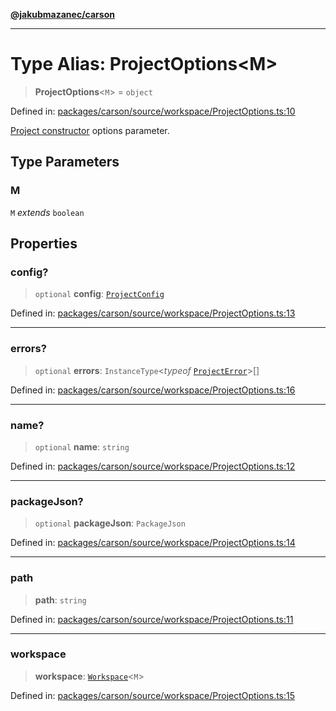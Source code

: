 [**@jakubmazanec/carson**](../README.md)

---

# Type Alias: ProjectOptions\<M\>

> **ProjectOptions**\<`M`\> = `object`

Defined in:
[packages/carson/source/workspace/ProjectOptions.ts:10](https://github.com/jakubmazanec/tools/blob/dccfe8e5cee218e88ff4db59e4bf460975897c58/packages/carson/source/workspace/ProjectOptions.ts#L10)

[Project constructor](../classes/Project.md#constructor) options parameter.

## Type Parameters

### M

`M` _extends_ `boolean`

## Properties

### config?

> `optional` **config**: [`ProjectConfig`](ProjectConfig.md)

Defined in:
[packages/carson/source/workspace/ProjectOptions.ts:13](https://github.com/jakubmazanec/tools/blob/dccfe8e5cee218e88ff4db59e4bf460975897c58/packages/carson/source/workspace/ProjectOptions.ts#L13)

---

### errors?

> `optional` **errors**: `InstanceType`\<_typeof_ [`ProjectError`](../variables/ProjectError.md)\>[]

Defined in:
[packages/carson/source/workspace/ProjectOptions.ts:16](https://github.com/jakubmazanec/tools/blob/dccfe8e5cee218e88ff4db59e4bf460975897c58/packages/carson/source/workspace/ProjectOptions.ts#L16)

---

### name?

> `optional` **name**: `string`

Defined in:
[packages/carson/source/workspace/ProjectOptions.ts:12](https://github.com/jakubmazanec/tools/blob/dccfe8e5cee218e88ff4db59e4bf460975897c58/packages/carson/source/workspace/ProjectOptions.ts#L12)

---

### packageJson?

> `optional` **packageJson**: `PackageJson`

Defined in:
[packages/carson/source/workspace/ProjectOptions.ts:14](https://github.com/jakubmazanec/tools/blob/dccfe8e5cee218e88ff4db59e4bf460975897c58/packages/carson/source/workspace/ProjectOptions.ts#L14)

---

### path

> **path**: `string`

Defined in:
[packages/carson/source/workspace/ProjectOptions.ts:11](https://github.com/jakubmazanec/tools/blob/dccfe8e5cee218e88ff4db59e4bf460975897c58/packages/carson/source/workspace/ProjectOptions.ts#L11)

---

### workspace

> **workspace**: [`Workspace`](../classes/Workspace.md)\<`M`\>

Defined in:
[packages/carson/source/workspace/ProjectOptions.ts:15](https://github.com/jakubmazanec/tools/blob/dccfe8e5cee218e88ff4db59e4bf460975897c58/packages/carson/source/workspace/ProjectOptions.ts#L15)
